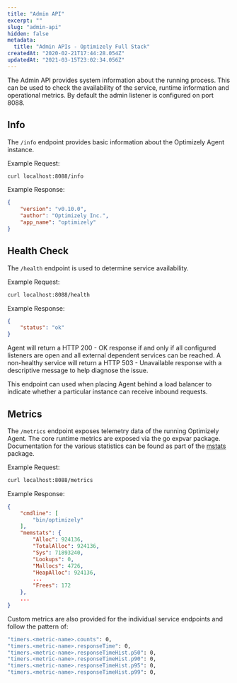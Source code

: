 ```yaml
---
title: "Admin API"
excerpt: ""
slug: "admin-api"
hidden: false
metadata: 
  title: "Admin APIs - Optimizely Full Stack"
createdAt: "2020-02-21T17:44:28.054Z"
updatedAt: "2021-03-15T23:02:34.056Z"
---
```

The Admin API provides system information about the running process. This can be used to check the availability of the service, runtime information and operational metrics. By default the admin listener is configured on port 8088.

## Info

The `/info` endpoint provides basic information about the Optimizely Agent instance.

Example Request:
```bash
curl localhost:8088/info
```

Example Response:
```json
{
    "version": "v0.10.0",
    "author": "Optimizely Inc.",
    "app_name": "optimizely"
}
```

## Health Check

The `/health` endpoint is used to determine service availability.

Example Request:
```bash
curl localhost:8088/health
```

Example Response:
```json
{
    "status": "ok"
}
```

Agent will return a HTTP 200 - OK response if and only if all configured listeners are open and all external dependent services can be reached.
A non-healthy service will return a HTTP 503 - Unavailable response with a descriptive message to help diagnose the issue.

This endpoint can used when placing Agent behind a load balancer to indicate whether a particular instance can receive inbound requests.

## Metrics

The `/metrics` endpoint exposes telemetry data of the running Optimizely Agent. The core runtime metrics are exposed via the go expvar package. Documentation for the various statistics can be found as part of the [mstats](https://golang.org/src/runtime/mstats.go) package.

Example Request:
```bash
curl localhost:8088/metrics
```

Example Response:
```json
{
    "cmdline": [
        "bin/optimizely"
    ],
    "memstats": {
        "Alloc": 924136,
        "TotalAlloc": 924136,
        "Sys": 71893240,
        "Lookups": 0,
        "Mallocs": 4726,
        "HeapAlloc": 924136,
        ...
        "Frees": 172
    },
    ...
}
```
Custom metrics are also provided for the individual service endpoints and follow the pattern of:

```bash
"timers.<metric-name>.counts": 0,
"timers.<metric-name>.responseTime": 0,
"timers.<metric-name>.responseTimeHist.p50": 0,
"timers.<metric-name>.responseTimeHist.p90": 0,
"timers.<metric-name>.responseTimeHist.p95": 0,
"timers.<metric-name>.responseTimeHist.p99": 0,
```
